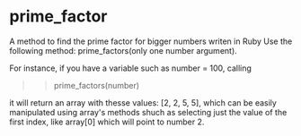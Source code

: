 # prime_factor
A method to find the prime factor for bigger numbers writen in Ruby
Use the following method: prime_factors(only one number argument).

For instance, if you have a variable such as number = 100, calling 

>> prime_factors(number)

it will return an array with thesse values: [2, 2, 5, 5], which can be easily manipulated using array's methods shuch as selecting just the value of the first index, like array[0] which will point to number 2.
